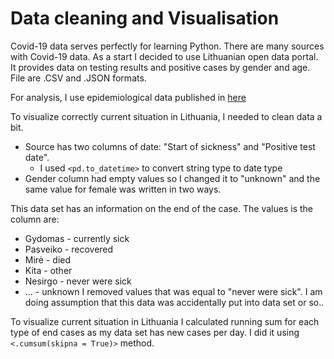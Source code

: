 # Data cleaning and Visualisation

Covid-19 data serves perfectly for learning Python. There are many sources with Covid-19 data. As a start I decided to use Lithuanian open data portal. It provides data on testing results and positive cases by gender and age. File are .CSV and .JSON formats.

For analysis, I use epidemiological data published in [here](https://data.gov.lt/dataset/covid-19-epidemiologiniai-duomenys)

To visualize correctly current situation in Lithuania, I needed to clean data a bit.
  * Source has two columns of date: "Start of sickness" and "Positive test date". 
    * I used `<pd.to_datetime>` to convert string type to date type 
  * Gender column had empty values so I changed it to "unknown" and the same value for female was written in two ways.

This data set has an information on the end of the case. The values is the column are:
   * Gydomas - currently sick
   * Pasveiko - recovered   
   * Mirė - died         
   * Kita - other         
   * Nesirgo - never were sick
   * ...     - unknown
I removed values that was equal to "never were sick". I am doing assumption that this data was accidentally put into data set or so..    

To visualize current situation in Lithuania I calculated running sum for each type of end cases as my data set has new cases per day. I did it using `<.cumsum(skipna = True)>` method.
